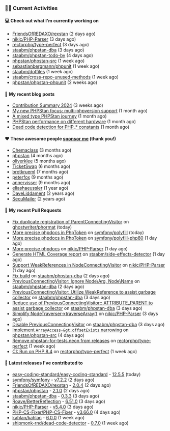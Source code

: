 ### 👨‍💻 Current Activities


#### 💻 Check out what I'm currently working on

- [FriendsOfREDAXO/rexstan](https://github.com/FriendsOfREDAXO/rexstan) (2 days ago)
- [nikic/PHP-Parser](https://github.com/nikic/PHP-Parser) (3 days ago)
- [rectorphp/type-perfect](https://github.com/rectorphp/type-perfect) (3 days ago)
- [staabm/phpstan-dba](https://github.com/staabm/phpstan-dba) (3 days ago)
- [staabm/phpstan-todo-by](https://github.com/staabm/phpstan-todo-by) (4 days ago)
- [phpstan/phpstan-src](https://github.com/phpstan/phpstan-src) (1 week ago)
- [sebastianbergmann/phpunit](https://github.com/sebastianbergmann/phpunit) (1 week ago)
- [staabm/dotfiles](https://github.com/staabm/dotfiles) (1 week ago)
- [staabm/cross-repo-unused-methods](https://github.com/staabm/cross-repo-unused-methods) (1 week ago)
- [phpstan/phpstan-phpunit](https://github.com/phpstan/phpstan-phpunit) (2 weeks ago)


#### 📜 My recent blog posts

- [Contribution Summary 2024](https://staabm.github.io/2024/12/11/contribution-summary-2024.html) (3 weeks ago)
- [My new PHPStan focus: multi-phpversion support](https://staabm.github.io/2024/11/28/phpstan-php-version-in-scope.html) (1 month ago)
- [A mixed type PHPStan journey](https://staabm.github.io/2024/11/26/phpstan-mixed-types.html) (1 month ago)
- [PHPStan performance on different hardware](https://staabm.github.io/2024/11/17/phpstan-performance-on-different-hardware.html) (1 month ago)
- [Dead code detection for PHP_* constants](https://staabm.github.io/2024/11/14/phpstan-php-version-narrowing.html) (1 month ago)


#### ❤️ These awesome people [sponsor me](https://github.com/sponsors/staabm) (thank you!)

- [Chemaclass](https://github.com/Chemaclass) (3 months ago)
- [phpstan](https://github.com/phpstan) (4 months ago)
- [oliverklee](https://github.com/oliverklee) (5 months ago)
- [TicketSwap](https://github.com/TicketSwap) (6 months ago)
- [brotkrueml](https://github.com/brotkrueml) (7 months ago)
- [peterfox](https://github.com/peterfox) (9 months ago)
- [annervisser](https://github.com/annervisser) (9 months ago)
- [eliashaeussler](https://github.com/eliashaeussler) (1 year ago)
- [DaveLiddament](https://github.com/DaveLiddament) (2 years ago)
- [SecuMailer](https://github.com/SecuMailer) (2 years ago)


#### 🔨 My recent Pull Requests

- [Fix duplicate registration of ParentConnectingVisitor](https://github.com/ghostwriter/phormat/pull/22) on [ghostwriter/phormat](https://github.com/ghostwriter/phormat) (today)
- [More precise phpdocs in PhpToken](https://github.com/symfony/polyfill/pull/513) on [symfony/polyfill](https://github.com/symfony/polyfill) (today)
- [More precise phpdocs in PhpToken](https://github.com/symfony/polyfill-php80/pull/6) on [symfony/polyfill-php80](https://github.com/symfony/polyfill-php80) (1 day ago)
- [More precise phpdocs](https://github.com/nikic/PHP-Parser/pull/1058) on [nikic/PHP-Parser](https://github.com/nikic/PHP-Parser) (1 day ago)
- [Generate HTML Coverage report](https://github.com/staabm/side-effects-detector/pull/28) on [staabm/side-effects-detector](https://github.com/staabm/side-effects-detector) (1 day ago)
- [Support WeakReferences in NodeConnectingVisitor](https://github.com/nikic/PHP-Parser/pull/1057) on [nikic/PHP-Parser](https://github.com/nikic/PHP-Parser) (1 day ago)
- [Fix build](https://github.com/staabm/phpstan-dba/pull/732) on [staabm/phpstan-dba](https://github.com/staabm/phpstan-dba) (2 days ago)
- [PreviousConnectingVisitor: Ignore Node\Arg, Node\Name](https://github.com/staabm/phpstan-dba/pull/731) on [staabm/phpstan-dba](https://github.com/staabm/phpstan-dba) (2 days ago)
- [PreviousConnectingVisitor: Utilize WeakReference to assist garbage collector](https://github.com/staabm/phpstan-dba/pull/730) on [staabm/phpstan-dba](https://github.com/staabm/phpstan-dba) (3 days ago)
- [Reduce use of PreviousConnectingVisitor:: ATTRIBUTE_PARENT to assist garbage collector](https://github.com/staabm/phpstan-dba/pull/729) on [staabm/phpstan-dba](https://github.com/staabm/phpstan-dba) (3 days ago)
- [Simplify NodeTraverser-&gt;traverseArray()](https://github.com/nikic/PHP-Parser/pull/1056) on [nikic/PHP-Parser](https://github.com/nikic/PHP-Parser) (3 days ago)
- [Disable PreviousConnectingVisitor](https://github.com/staabm/phpstan-dba/pull/728) on [staabm/phpstan-dba](https://github.com/staabm/phpstan-dba) (3 days ago)
- [Implement `ArrayAccess-&gt;offsetExists` narrowing](https://github.com/phpstan/phpstan-src/pull/3760) on [phpstan/phpstan-src](https://github.com/phpstan/phpstan-src) (4 days ago)
- [Remove phpstan-for-tests.neon from releases](https://github.com/rectorphp/type-perfect/pull/53) on [rectorphp/type-perfect](https://github.com/rectorphp/type-perfect) (1 week ago)
- [CI: Run on PHP 8.4](https://github.com/rectorphp/type-perfect/pull/52) on [rectorphp/type-perfect](https://github.com/rectorphp/type-perfect) (1 week ago)


#### 🔭 Latest releases I've contributed to

- [easy-coding-standard/easy-coding-standard](https://github.com/easy-coding-standard/easy-coding-standard) - [12.5.5](https://github.com/easy-coding-standard/easy-coding-standard/releases/tag/12.5.5) (today)
- [symfony/symfony](https://github.com/symfony/symfony) - [v7.2.2](https://github.com/symfony/symfony/releases/tag/v7.2.2) (2 days ago)
- [FriendsOfREDAXO/rexstan](https://github.com/FriendsOfREDAXO/rexstan) - [2.0.4](https://github.com/FriendsOfREDAXO/rexstan/releases/tag/2.0.4) (2 days ago)
- [phpstan/phpstan](https://github.com/phpstan/phpstan) - [2.1.0](https://github.com/phpstan/phpstan/releases/tag/2.1.0) (2 days ago)
- [staabm/phpstan-dba](https://github.com/staabm/phpstan-dba) - [0.3.3](https://github.com/staabm/phpstan-dba/releases/tag/0.3.3) (3 days ago)
- [Roave/BetterReflection](https://github.com/Roave/BetterReflection) - [6.51.0](https://github.com/Roave/BetterReflection/releases/tag/6.51.0) (3 days ago)
- [nikic/PHP-Parser](https://github.com/nikic/PHP-Parser) - [v5.4.0](https://github.com/nikic/PHP-Parser/releases/tag/v5.4.0) (3 days ago)
- [PHP-CS-Fixer/PHP-CS-Fixer](https://github.com/PHP-CS-Fixer/PHP-CS-Fixer) - [v3.66.0](https://github.com/PHP-CS-Fixer/PHP-CS-Fixer/releases/tag/v3.66.0) (4 days ago)
- [kahlan/kahlan](https://github.com/kahlan/kahlan) - [6.0.0](https://github.com/kahlan/kahlan/releases/tag/6.0.0) (1 week ago)
- [shipmonk-rnd/dead-code-detector](https://github.com/shipmonk-rnd/dead-code-detector) - [0.7.0](https://github.com/shipmonk-rnd/dead-code-detector/releases/tag/0.7.0) (1 week ago)
